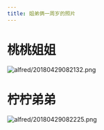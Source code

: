 ```yaml
---
title: 姐弟俩一周岁的照片
---
```


# 桃桃姐姐

![alfred/20180429082132.png](http://orj2pcd89.bkt.clouddn.com/alfred/20180429082132.png)

# 柠柠弟弟

![alfred/20180429082225.png](http://orj2pcd89.bkt.clouddn.com/alfred/20180429082225.png)
